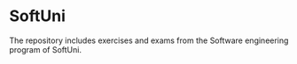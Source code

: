 # SoftUni
The repository includes exercises and exams from the Software engineering program of SoftUni.
